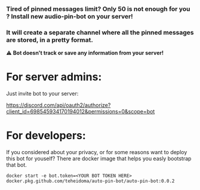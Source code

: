 ### Tired of pinned messages limit? Only 50 is not enough for you ? Install new audio-pin-bot on your server!
### It will create a separate channel where all the pinned messages are stored, in a pretty format.
:warning:  **Bot doesn't track or save any information from your server!**
# For server admins:
Just invite bot to your server:

https://discord.com/api/oauth2/authorize?client_id=698545934170194012&permissions=0&scope=bot

# For developers:
If you considered about your privacy, or for some reasons want to deploy this bot for youself? There are docker image that helps you easly bootstrap that bot.

`docker start -e bot.token=<YOUR BOT TOKEN HERE> docker.pkg.github.com/teheidoma/auto-pin-bot/auto-pin-bot:0.0.2`
